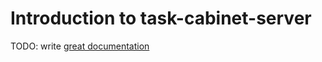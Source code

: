 # Introduction to task-cabinet-server

TODO: write [great documentation](http://jacobian.org/writing/what-to-write/)
